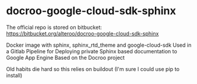 # docroo-google-cloud-sdk-sphinx
The official repo is stored on bitbucket: https://bitbucket.org/alteroo/docroo-google-cloud-sdk-sphinx

Docker image with sphinx, sphinx_rtd_theme and google-cloud-sdk
Used in a Gitlab Pipeline for Deploying private Sphinx based documentation to Google App Engine
Based on the Docroo project

Old habits die hard so this relies on buildout (I'm sure I could use pip to install)

